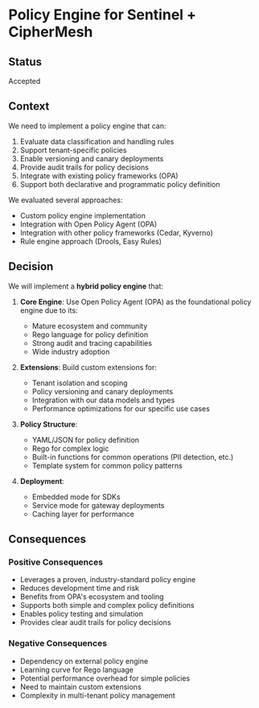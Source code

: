 # Policy Engine for Sentinel + CipherMesh

## Status

Accepted

## Context

We need to implement a policy engine that can:

1. Evaluate data classification and handling rules
2. Support tenant-specific policies
3. Enable versioning and canary deployments
4. Provide audit trails for policy decisions
5. Integrate with existing policy frameworks (OPA)
6. Support both declarative and programmatic policy definition

We evaluated several approaches:

- Custom policy engine implementation
- Integration with Open Policy Agent (OPA)
- Integration with other policy frameworks (Cedar, Kyverno)
- Rule engine approach (Drools, Easy Rules)

## Decision

We will implement a **hybrid policy engine** that:

1. **Core Engine**: Use Open Policy Agent (OPA) as the foundational policy engine due to its:

   - Mature ecosystem and community
   - Rego language for policy definition
   - Strong audit and tracing capabilities
   - Wide industry adoption

2. **Extensions**: Build custom extensions for:

   - Tenant isolation and scoping
   - Policy versioning and canary deployments
   - Integration with our data models and types
   - Performance optimizations for our specific use cases

3. **Policy Structure**:

   - YAML/JSON for policy definition
   - Rego for complex logic
   - Built-in functions for common operations (PII detection, etc.)
   - Template system for common policy patterns

4. **Deployment**:
   - Embedded mode for SDKs
   - Service mode for gateway deployments
   - Caching layer for performance

## Consequences

### Positive Consequences

- Leverages a proven, industry-standard policy engine
- Reduces development time and risk
- Benefits from OPA's ecosystem and tooling
- Supports both simple and complex policy definitions
- Enables policy testing and simulation
- Provides clear audit trails for policy decisions

### Negative Consequences

- Dependency on external policy engine
- Learning curve for Rego language
- Potential performance overhead for simple policies
- Need to maintain custom extensions
- Complexity in multi-tenant policy management
